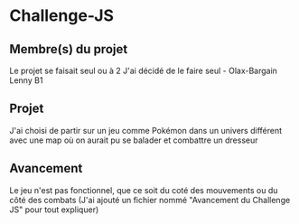 # Challenge-JS

## Membre(s) du projet
Le projet se faisait seul ou à 2
J'ai décidé de le faire seul
    - Olax-Bargain Lenny B1

## Projet
J'ai choisi de partir sur un jeu comme Pokémon dans un univers différent avec une map où on aurait pu se balader et combattre un dresseur

## Avancement
Le jeu n'est pas fonctionnel, que ce soit du coté des mouvements ou du côté des combats
(J'ai ajouté un fichier nommé "Avancement du Challenge JS" pour tout expliquer)